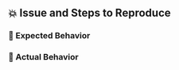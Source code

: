 ## 💥 Issue and Steps to Reproduce
<!-- Describe your issue providing as much information as you can -->


### 😬 Expected Behavior


### 🤯 Actual Behavior


<!-- Beginning of comment block

## 📱 Screenshots

| Left | Right |
|-|-|
|<img src="URL" width="400px">|<img src="URL" width="400px">|

## 📼 Video walkthrough

## 🧪 Testing

## ✅ Checklist

End of comment block -->
